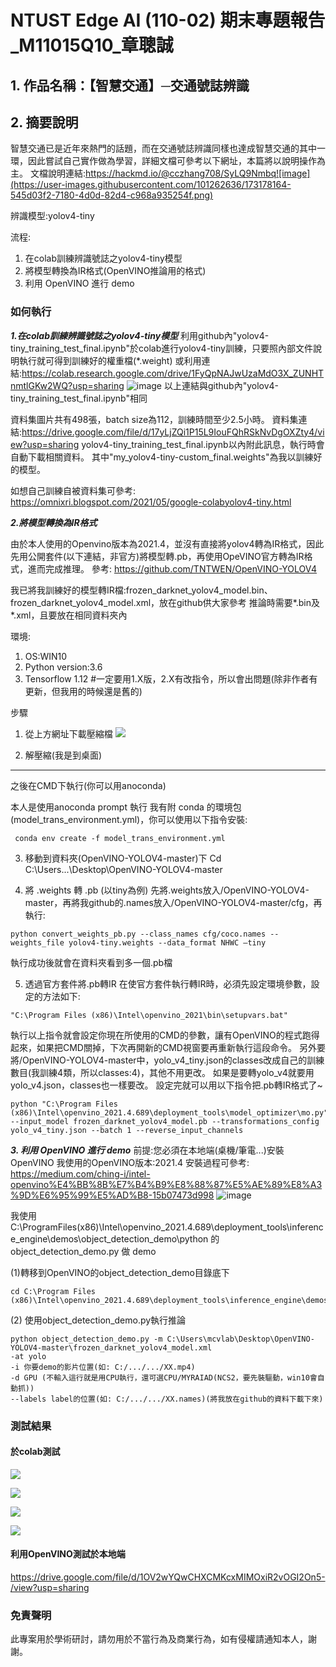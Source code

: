 # NTUST Edge AI (110-02) 期末專題報告_M11015Q10_章聰誠
## 1. 作品名稱：【智慧交通】─交通號誌辨識
## 2. 摘要說明
智慧交通已是近年來熱門的話題，而在交通號誌辨識同樣也達成智慧交通的其中一環，因此嘗試自己實作做為學習，詳細文檔可參考以下網址，本篇將以說明操作為主。
文檔說明連結:https://hackmd.io/@cczhang708/SyLQ9Nmbq![image](https://user-images.githubusercontent.com/101262636/173178164-545d03f2-7180-4d0d-82d4-c968a935254f.png)

辨識模型:yolov4-tiny

流程:
1. 在colab訓練辨識號誌之yolov4-tiny模型
2. 將模型轉換為IR格式(OpenVINO推論用的格式)
3. 利用 OpenVINO 進行 demo
### 如何執行
***1.在colab訓練辨識號誌之yolov4-tiny模型***
利用github內"yolov4-tiny_training_test_final.ipynb"於colab進行yolov4-tiny訓練，只要照內部文件說明執行就可得到訓練好的權重檔(*.weight)
或利用連結:https://colab.research.google.com/drive/1FyQpNAJwUzaMdO3X_ZUNHTnmtlGKw2WQ?usp=sharing
![image](https://user-images.githubusercontent.com/101262636/173178475-4c34cbf7-b8d4-4201-97bc-9a17d19c481f.png)
以上連結與github內"yolov4-tiny_training_test_final.ipynb"相同

資料集圖片共有498張，batch size為112，訓練時間至少2.5小時。
資料集連結:https://drive.google.com/file/d/17yLjZQi1P15L9IouFQhRSkNvDgOXZty4/view?usp=sharing
yolov4-tiny_training_test_final.ipynb以內附此訊息，執行時會自動下載相關資料。
其中"my_yolov4-tiny-custom_final.weights"為我以訓練好的模型。

如想自己訓練自被資料集可參考:
https://omnixri.blogspot.com/2021/05/google-colabyolov4-tiny.html

***2.將模型轉換為IR格式***

由於本人使用的Openvino版本為2021.4，並沒有直接將yolov4轉為IR格式，因此先用公開套件(以下連結，非官方)將模型轉.pb，再使用OpeVINO官方轉為IR格式，進而完成推理。
參考: https://github.com/TNTWEN/OpenVINO-YOLOV4

我已將我訓練好的模型轉IR檔:frozen_darknet_yolov4_model.bin、frozen_darknet_yolov4_model.xml，放在github供大家參考
推論時需要*.bin及*.xml，且要放在相同資料夾內

環境:
1.	OS:WIN10
2.	Python version:3.6
3.	Tensorflow 1.12	#一定要用1.X版，2.X有改指令，所以會出問題(除非作者有更新，但我用的時候還是舊的)

步驟
1.	從上方網址下載壓縮檔
![](https://i.imgur.com/2KJGq0W.png)

2.	解壓縮(我是到桌面)


---

之後在CMD下執行(你可以用anoconda)

本人是使用anoconda prompt 執行
我有附 conda 的環境包(model_trans_environment.yml)，你可以使用以下指令安裝:

```
 conda env create -f model_trans_environment.yml
```
3.	移動到資料夾(OpenVINO-YOLOV4-master)下
Cd C:\Users\...\Desktop\OpenVINO-YOLOV4-master

4.	將 .weights 轉 .pb (以tiny為例)
先將.weights放入/OpenVINO-YOLOV4-master，再將我github的.names放入/OpenVINO-YOLOV4-master/cfg，再執行:
```
python convert_weights_pb.py --class_names cfg/coco.names --weights_file yolov4-tiny.weights --data_format NHWC –tiny
```

執行成功後就會在資料夾看到多一個.pb檔

5.	透過官方套件將.pb轉IR
在使官方套件執行轉IR時，必須先設定環境參數，設定的方法如下:
```
"C:\Program Files (x86)\Intel\openvino_2021\bin\setupvars.bat"
```
執行以上指令就會設定你現在所使用的CMD的參數，讓有OpenVINO的程式跑得起來，如果把CMD關掉，下次再開新的CMD視窗要再重新執行這段命令。
另外要將/OpenVINO-YOLOV4-master中，yolo_v4_tiny.json的classes改成自己的訓練數目(我訓練4類，所以classes:4)，其他不用更改。
如果是要轉yolo_v4就要用yolo_v4.json，classes也一樣要改。
設定完就可以用以下指令把.pb轉IR格式了~
```
python "C:\Program Files (x86)\Intel\openvino_2021.4.689\deployment_tools\model_optimizer\mo.py" --input_model frozen_darknet_yolov4_model.pb --transformations_config yolo_v4_tiny.json --batch 1 --reverse_input_channels
```
***3. 利用 OpenVINO 進行 demo***
前提:您必須在本地端(桌機/筆電...)安裝OpenVINO
我使用的OpenVINO版本:2021.4
安裝過程可參考:
https://medium.com/ching-i/intel-openvino%E4%BB%8B%E7%B4%B9%E8%88%87%E5%AE%89%E8%A3%9D%E6%95%99%E5%AD%B8-15b07473d998
![image](https://user-images.githubusercontent.com/101262636/173179243-7c1ee78e-0b63-4f45-99a3-735864b94432.png)

我使用C:\ProgramFiles(x86)\Intel\openvino_2021.4.689\deployment_tools\inference_engine\demos\object_detection_demo\python 的 object_detection_demo.py 做 demo

(1)轉移到OpenVINO的object_detection_demo目錄底下
```
cd C:\Program Files (x86)\Intel\openvino_2021.4.689\deployment_tools\inference_engine\demos\object_detection_demo\python
```
(2) 使用object_detection_demo.py執行推論
```
python object_detection_demo.py -m C:\Users\mcvlab\Desktop\OpenVINO-YOLOV4-master\frozen_darknet_yolov4_model.xml 
-at yolo 
-i 你要demo的影片位置(如: C:/.../.../XX.mp4)
-d GPU (不輸入這行就是用CPU執行，還可選CPU/MYRAIAD(NCS2，要先裝驅動，win10會自動抓))
--labels label的位置(如: C:/.../.../XX.names)(將我放在github的資料下載下來)
```
### 測試結果
#### 於colab測試
![](https://i.imgur.com/An3bQLZ.jpg)

![](https://i.imgur.com/7VKoVqQ.jpg)

![](https://i.imgur.com/NyIiksI.jpg)

![](https://i.imgur.com/aZ2NEyf.jpg)
#### 利用OpenVINO測試於本地端
https://drive.google.com/file/d/1OV2wYQwCHXCMKcxMIMOxiR2vOGI2On5-/view?usp=sharing

### 免責聲明
此專案用於學術研討，請勿用於不當行為及商業行為，如有侵權請通知本人，謝謝。
